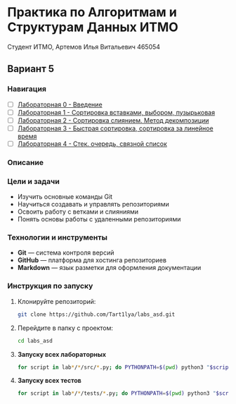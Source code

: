 # Практика по Алгоритмам и Cтруктурам Данных ИТМО

Студент ИТМО, Артемов Илья Витальевич 465054

## Вариант 5

### Навигация

- [ ] [Лабораторная 0 - Введение ](lab0)
- [ ] [Лабораторная 1 - Сортировка вставками, выбором, пузырьковая ](lab1)
- [ ] [Лабораторная 2 - Сортировка слиянием. Метод декомпозиции ](lab3/lab2)
- [ ] [Лабораторная 3 - Быстрая сортировка, сортировка за линейное время ](lab3)
- [ ] [Лабораторная 4 - Стек. очередь, связной список ](lab4)

### Описание

### Цели и задачи

- Изучить основные команды Git
- Научиться создавать и управлять репозиториями
- Освоить работу с ветками и слияниями
- Понять основы работы с удаленными репозиториями

### Технологии и инструменты

- **Git** — система контроля версий
- **GitHub** — платформа для хостинга репозиториев
- **Markdown** — язык разметки для оформления документации

### Инструкция по запуску

1. Клонируйте репозиторий:
   ```bash
   git clone https://github.com/Tart1lya/labs_asd.git
   ```
2. Перейдите в папку с проектом:
   ```bash
   cd labs_asd
   ```
3. **Запуску всех лабораторных**

   ```bash
   for script in lab*/*/src/*.py; do PYTHONPATH=$(pwd) python3 "$script"; done

   ```

4. **Запуску всех тестов**

   ```bash
   for script in lab*/*/tests/*.py; do PYTHONPATH=$(pwd) python3 "$script"; done

   ```
